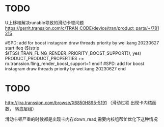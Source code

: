 # TODO

U上移植解决runable导致的滑动卡顿问题 
https://gerrit.transsion.com/c/TRAN_CODE/device/tran/product_parts/+/781215

#SPD: add for boost instagram draw threads priority by wei.kang 20230627 start
ifeq ($(strip $(TSSI_TRAN_FLING_RENDER_PRIORITY_BOOST_SUPPORT)), yes)
    PRODUCT_PRODUCT_PROPERTIES += ro.transsion.fling_render_boost_support=1
endif
#SPD: add for boost instagram draw threads priority by wei.kang 20230627 end

# TODO

http://jira.transsion.com/browse/X6850H895-5191 （滑动过程 出现卡内核函数， 转底层组）

滑动卡顿严重的时候都是出现卡内存down_read,需要内核组帮忙优化下这种情况



